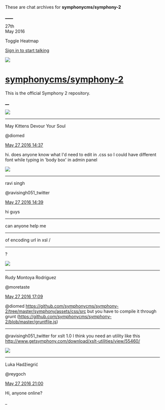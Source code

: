 These are chat archives for **symphonycms/symphony-2**

[__](/symphonycms/symphony-2/archives/2016/05/28)[__](/symphonycms/symphony-2/archives/2016/05/26)

27th  
May 2016

Toggle Heatmap

[Sign in to start talking](/login?action=login&button=archive-login)

![](https://avatars-02.gitter.im/group/iv/3/57542c45c43b8c601977197e?s=48)

#  [symphonycms/symphony-2](/symphonycms/symphony-2)

This is the official Symphony 2 repository.

[ __](/orgs/symphonycms/rooms "More symphonycms rooms")

![](https://avatars1.githubusercontent.com/u/72777?v=3&s=30)

____

May Kittens Devour Your Soul

@diomed

[May 27 2016
14:37](https://gitter.im/symphonycms/symphony-2?at=57485b8e454cb2be094f8aa5)

hi. does anyone know what I'd need to edit in .css so I could have different
font while typing in 'body box' in admin panel

![](https://abs.twimg.com/sticky/default_profile_images/default_profile_3_normal.png?s=30)

____

ravi singh

@ravisingh051_twitter

[May 27 2016
14:39](https://gitter.im/symphonycms/symphony-2?at=57485c3f10f0fed86f48ca1d)

hi guys

____

can anyone help me

____

of encoding url in xsl /

____

?

![](https://avatars2.githubusercontent.com/u/857982?v=3&s=30)

____

Rudy Montoya Rodriguez

@moretaste

[May 27 2016
17:09](https://gitter.im/symphonycms/symphony-2?at=57487f2eda3f93da6f20f1df)

@diomed
<https://github.com/symphonycms/symphony-2/tree/master/symphony/assets/css/src>
but you have to compile it through grunt
(<https://github.com/symphonycms/symphony-2/blob/master/gruntfile.js>)

____

@ravisingh051_twitter for xslt 1.0 I think you need an utility like this
<http://www.getsymphony.com/download/xslt-utilities/view/55460/>

![](https://avatars2.githubusercontent.com/u/8524934?v=3&s=30)

____

Luka Hadžiegrić

@reygoch

[May 27 2016
21:00](https://gitter.im/symphonycms/symphony-2?at=5748b55af44fde236e5115b8)

Hi, anyone online?

_

